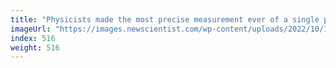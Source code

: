 ```yaml
---
title: "Physicists made the most precise measurement ever of a single particle"
imageUrl: "https://images.newscientist.com/wp-content/uploads/2022/10/12141554/SEI_128952427.jpg?width=600"
index: 516
weight: 516
---
```

